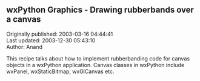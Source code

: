 ## wxPython Graphics - Drawing rubberbands over a canvas  
Originally published: 2003-03-16 04:44:41  
Last updated: 2003-12-30 05:43:10  
Author: Anand   
  
This recipe talks about how to implement rubberbanding code for canvas
objects in a wxPython application. Canvas classes in wxPython include
wxPanel, wxStaticBitmap, wxGlCanvas etc.